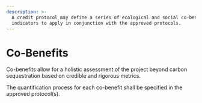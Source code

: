```yaml
---
description: >-
  A credit protocol may define a series of ecological and social co-benefits
  indicators to apply in conjunction with the approved protocols.
---
```


# Co-Benefits

Co-benefits allow for a holistic assessment of the project beyond carbon sequestration based on credible and rigorous metrics.

The quantification process for each co-benefit shall be specified in the approved protocol(s).


